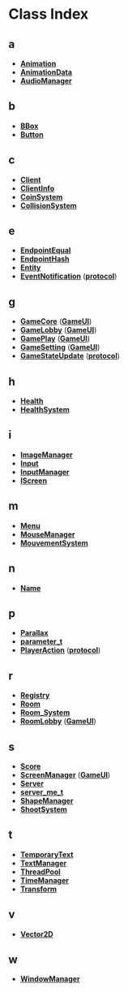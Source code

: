
# Class Index


## a

* [**Animation**](classAnimation.md)
* [**AnimationData**](structAnimationData.md)
* [**AudioManager**](classAudioManager.md)


## b

* [**BBox**](classBBox.md)
* [**Button**](structInputManager_1_1Button.md)


## c

* [**Client**](classClient.md)
* [**ClientInfo**](structServer_1_1ClientInfo.md)
* [**CoinSystem**](classCoinSystem.md)
* [**CollisionSystem**](classCollisionSystem.md)


## e

* [**EndpointEqual**](structEndpointEqual.md)
* [**EndpointHash**](structEndpointHash.md)
* [**Entity**](classEntity.md)
* [**EventNotification**](structprotocol_1_1EventNotification.md)
([**protocol**](namespaceprotocol.md))


## g

* [**GameCore**](classGameUI_1_1GameCore.md)
([**GameUI**](namespaceGameUI.md))
* [**GameLobby**](classGameUI_1_1GameLobby.md)
([**GameUI**](namespaceGameUI.md))
* [**GamePlay**](classGameUI_1_1GamePlay.md)
([**GameUI**](namespaceGameUI.md))
* [**GameSetting**](classGameUI_1_1GameSetting.md)
([**GameUI**](namespaceGameUI.md))
* [**GameStateUpdate**](structprotocol_1_1GameStateUpdate.md)
([**protocol**](namespaceprotocol.md))


## h

* [**Health**](classHealth.md)
* [**HealthSystem**](classHealthSystem.md)


## i

* [**ImageManager**](classImageManager.md)
* [**Input**](classInput.md)
* [**InputManager**](classInputManager.md)
* [**IScreen**](classIScreen.md)


## m

* [**Menu**](classMenu.md)
* [**MouseManager**](classMouseManager.md)
* [**MouvementSystem**](classMouvementSystem.md)


## n

* [**Name**](className.md)


## p

* [**Parallax**](classParallax.md)
* [**parameter\_t**](structparameter__t.md)
* [**PlayerAction**](structprotocol_1_1PlayerAction.md)
([**protocol**](namespaceprotocol.md))


## r

* [**Registry**](classRegistry.md)
* [**Room**](structRoom__System_1_1Room.md)
* [**Room\_System**](classRoom__System.md)
* [**RoomLobby**](classGameUI_1_1RoomLobby.md)
([**GameUI**](namespaceGameUI.md))


## s

* [**Score**](classScore.md)
* [**ScreenManager**](classGameUI_1_1ScreenManager.md)
([**GameUI**](namespaceGameUI.md))
* [**Server**](classServer.md)
* [**server\_me\_t**](structserver__me__t.md)
* [**ShapeManager**](classShapeManager.md)
* [**ShootSystem**](classShootSystem.md)


## t

* [**TemporaryText**](structTemporaryText.md)
* [**TextManager**](classTextManager.md)
* [**ThreadPool**](classThreadPool.md)
* [**TimeManager**](classTimeManager.md)
* [**Transform**](classTransform.md)


## v

* [**Vector2D**](classVector2D.md)


## w

* [**WindowManager**](classWindowManager.md)



